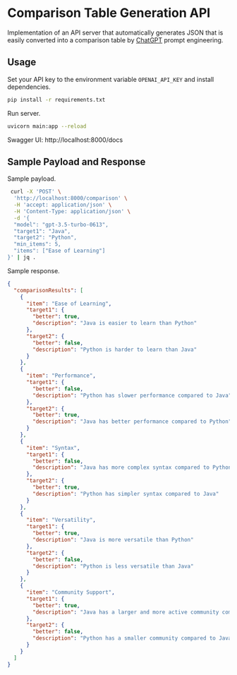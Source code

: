 # Comparison Table Generation API

Implementation of an API server that automatically generates JSON that is 
easily converted into a comparison table by [ChatGPT](https://chat.openai.com/) prompt engineering.

## Usage

Set your API key to the environment variable `OPENAI_API_KEY` and install dependencies.

```sh
pip install -r requirements.txt
```

Run server.

```sh
uvicorn main:app --reload
```

Swagger UI: http://localhost:8000/docs

## Sample Payload and Response

Sample payload.

```sh
 curl -X 'POST' \
  'http://localhost:8000/comparison' \
  -H 'accept: application/json' \
  -H 'Content-Type: application/json' \
  -d '{
  "model": "gpt-3.5-turbo-0613",
  "target1": "Java",
  "target2": "Python",
  "min_items": 5,
  "items": ["Ease of Learning"]
}' | jq .
```

Sample response.

```json
{
  "comparisonResults": [
    {
      "item": "Ease of Learning",
      "target1": {
        "better": true,
        "description": "Java is easier to learn than Python"
      },
      "target2": {
        "better": false,
        "description": "Python is harder to learn than Java"
      }
    },
    {
      "item": "Performance",
      "target1": {
        "better": false,
        "description": "Python has slower performance compared to Java"
      },
      "target2": {
        "better": true,
        "description": "Java has better performance compared to Python"
      }
    },
    {
      "item": "Syntax",
      "target1": {
        "better": false,
        "description": "Java has more complex syntax compared to Python"
      },
      "target2": {
        "better": true,
        "description": "Python has simpler syntax compared to Java"
      }
    },
    {
      "item": "Versatility",
      "target1": {
        "better": true,
        "description": "Java is more versatile than Python"
      },
      "target2": {
        "better": false,
        "description": "Python is less versatile than Java"
      }
    },
    {
      "item": "Community Support",
      "target1": {
        "better": true,
        "description": "Java has a larger and more active community compared to Python"
      },
      "target2": {
        "better": false,
        "description": "Python has a smaller community compared to Java"
      }
    }
  ]
}
```